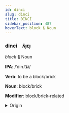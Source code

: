 ```yaml
---
id: dinci
slug: dinci
title: DİNCİ
sidebar_position: 487
hoverText: block § Noun
---
```


### dinci&emsp;<span kind="abugida">ʌ̃ɟꞇɟ</span>

*block* **§** Noun

**IPA**: /ˈdin.t͡ɕi/

**Verb**: to be a block/brick

**Noun**: block/brick

**Modifier**: block/brick-related

<details>
    <summary>Origin</summary>
    Lao ດິນຈີ່ din chī [din˩(˧).t͡ɕiː˧]<br/>
    <em>Kra-Dai Language Family</em>
</details>